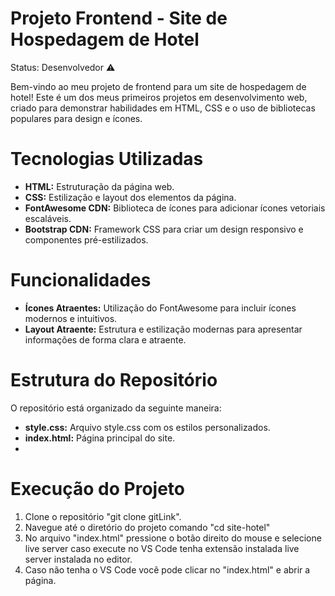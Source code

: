 # Projeto Frontend - Site de Hospedagem de Hotel

Status: Desenvolvedor ⚠️

Bem-vindo ao meu projeto de frontend para um site de hospedagem de hotel! Este é um dos meus primeiros projetos em desenvolvimento web, criado para demonstrar habilidades em HTML, CSS e o uso de bibliotecas populares para design e ícones.

# Tecnologias Utilizadas

- **HTML:** Estruturação da página web.
- **CSS:** Estilização e layout dos elementos da página.
- **FontAwesome CDN:** Biblioteca de ícones para adicionar ícones vetoriais escaláveis.
- **Bootstrap CDN:** Framework CSS para criar um design responsivo e componentes pré-estilizados.

# Funcionalidades

- **Ícones Atraentes:** Utilização do FontAwesome para incluir ícones modernos e intuitivos.
- **Layout Atraente:** Estrutura e estilização modernas para apresentar informações de forma clara e atraente.

# Estrutura do Repositório

O repositório está organizado da seguinte maneira:

- **style.css:** Arquivo style.css com os estilos personalizados.
- **index.html:** Página principal do site.
- 
# Execução do Projeto

1. Clone o repositório "git clone gitLink".
2. Navegue até o diretório do projeto comando "cd site-hotel"
3. No arquivo "index.html" pressione o botão direito do mouse e selecione live server caso execute no VS Code tenha extensão instalada live server instalada no editor.
4. Caso não tenha o VS Code você pode clicar no "index.html" e abrir a página.
